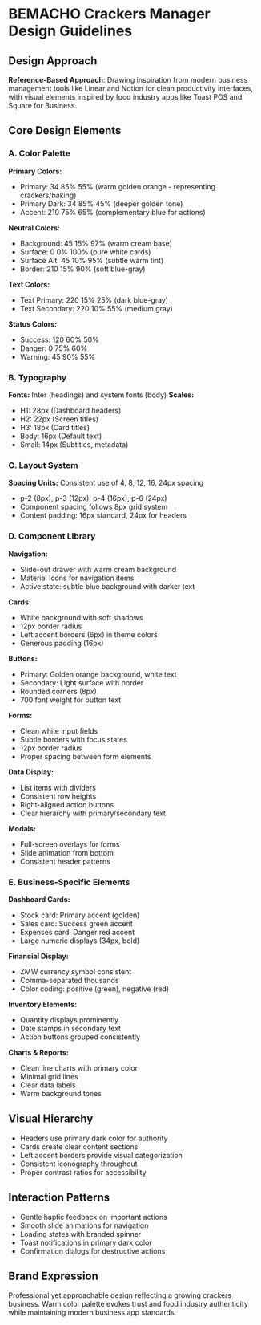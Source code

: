 # BEMACHO Crackers Manager Design Guidelines

## Design Approach
**Reference-Based Approach**: Drawing inspiration from modern business management tools like Linear and Notion for clean productivity interfaces, with visual elements inspired by food industry apps like Toast POS and Square for Business.

## Core Design Elements

### A. Color Palette
**Primary Colors:**
- Primary: 34 85% 55% (warm golden orange - representing crackers/baking)
- Primary Dark: 34 85% 45% (deeper golden tone)
- Accent: 210 75% 65% (complementary blue for actions)

**Neutral Colors:**
- Background: 45 15% 97% (warm cream base)
- Surface: 0 0% 100% (pure white cards)
- Surface Alt: 45 10% 95% (subtle warm tint)
- Border: 210 15% 90% (soft blue-gray)

**Text Colors:**
- Text Primary: 220 15% 25% (dark blue-gray)
- Text Secondary: 220 10% 55% (medium gray)

**Status Colors:**
- Success: 120 60% 50%
- Danger: 0 75% 60%
- Warning: 45 90% 55%

### B. Typography
**Fonts:** Inter (headings) and system fonts (body)
**Scales:**
- H1: 28px (Dashboard headers)
- H2: 22px (Screen titles)
- H3: 18px (Card titles)
- Body: 16px (Default text)
- Small: 14px (Subtitles, metadata)

### C. Layout System
**Spacing Units:** Consistent use of 4, 8, 12, 16, 24px spacing
- p-2 (8px), p-3 (12px), p-4 (16px), p-6 (24px)
- Component spacing follows 8px grid system
- Content padding: 16px standard, 24px for headers

### D. Component Library

**Navigation:**
- Slide-out drawer with warm cream background
- Material Icons for navigation items
- Active state: subtle blue background with darker text

**Cards:**
- White background with soft shadows
- 12px border radius
- Left accent borders (6px) in theme colors
- Generous padding (16px)

**Buttons:**
- Primary: Golden orange background, white text
- Secondary: Light surface with border
- Rounded corners (8px)
- 700 font weight for button text

**Forms:**
- Clean white input fields
- Subtle borders with focus states
- 12px border radius
- Proper spacing between form elements

**Data Display:**
- List items with dividers
- Consistent row heights
- Right-aligned action buttons
- Clear hierarchy with primary/secondary text

**Modals:**
- Full-screen overlays for forms
- Slide animation from bottom
- Consistent header patterns

### E. Business-Specific Elements

**Dashboard Cards:**
- Stock card: Primary accent (golden)
- Sales card: Success green accent
- Expenses card: Danger red accent
- Large numeric displays (34px, bold)

**Financial Display:**
- ZMW currency symbol consistent
- Comma-separated thousands
- Color coding: positive (green), negative (red)

**Inventory Elements:**
- Quantity displays prominently
- Date stamps in secondary text
- Action buttons grouped consistently

**Charts & Reports:**
- Clean line charts with primary color
- Minimal grid lines
- Clear data labels
- Warm background tones

## Visual Hierarchy
- Headers use primary dark color for authority
- Cards create clear content sections
- Left accent borders provide visual categorization
- Consistent iconography throughout
- Proper contrast ratios for accessibility

## Interaction Patterns
- Gentle haptic feedback on important actions
- Smooth slide animations for navigation
- Loading states with branded spinner
- Toast notifications in primary dark color
- Confirmation dialogs for destructive actions

## Brand Expression
Professional yet approachable design reflecting a growing crackers business. Warm color palette evokes trust and food industry authenticity while maintaining modern business app standards.